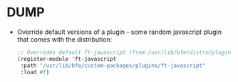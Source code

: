 # DUMP

* Override default versions of a plugin - some random javascript
  plugin that comes with the distribution:
  
  ```scheme
  ;; Overrides default ft-javascript (from /usr/lib/bfe/distro/plugins/ft-javascript)
  (register-module 'ft-javascript
   :path "/usr/lib/bfe/custom-packages/plugins/ft-javascript"
   :load #f)
  ```
